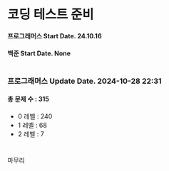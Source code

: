 # 코딩 테스트 준비

#### 프로그래머스 Start Date. 24.10.16
#### 백준 Start Date. None

# 
### 프로그래머스 Update Date. 2024-10-28 22:31
#### 총 문제 수 : 315
- 0 레벨 : 240
- 1 레벨 : 68
- 2 레벨 : 7

# 
마무리

# 
